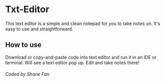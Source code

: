 # Txt-Editor
This text editor is a simple and clean notepad for you to take notes on. It's easy to use and straightforward. 

## How to use
Download or copy-and-paste code into text editor and run it in an IDE or terminal. Will see a text editor pop up. Edit and take notes there!



###### Coded by Shane Fan
